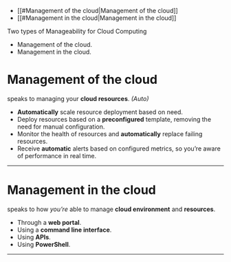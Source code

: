 
- [[#Management of the cloud|Management of the cloud]]
- [[#Management in the cloud|Management in the cloud]]


Two types of Manageability for Cloud Computing
- Management of the cloud.
- Management in the cloud.

# Management of the cloud

speaks to managing your **cloud resources**. *(Auto)*

- **Automatically** scale resource deployment based on need.
- Deploy resources based on a **preconfigured** template, removing the need for manual configuration.
- Monitor the health of resources and **automatically** replace failing resources.
- Receive **automatic** alerts based on configured metrics, so you’re aware of performance in real time.

---

# Management in the cloud

speaks to how *you’re* able to manage **cloud environment** and **resources**.

- Through a **web portal**.
- Using a **command line interface**.
- Using **APIs**.
- Using **PowerShell**.

---

